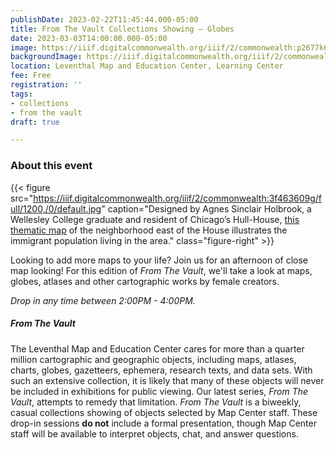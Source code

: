 ```yaml
---
publishDate: 2023-02-22T11:45:44.000-05:00
title: From The Vault Collections Showing — Globes
date: 2023-03-03T14:00:00.000-05:00
image: https://iiif.digitalcommonwealth.org/iiif/2/commonwealth:p2677k68s/full/2000,/0/default.jpg
backgroundImage: https://iiif.digitalcommonwealth.org/iiif/2/commonwealth:p2677k68s/full/2000,/0/default.jpg
location: Leventhal Map and Education Center, Learning Center
fee: Free
registration: ''
tags:
- collections
- from the vault
draft: true

---
```

### About this event

{{< figure src="https://iiif.digitalcommonwealth.org/iiif/2/commonwealth:3f463609g/full/1200,/0/default.jpg" caption="Designed by Agnes Sinclair Holbrook, a Wellesley College graduate and resident of Chicago’s Hull-House, [this thematic map](https://collections.leventhalmap.org/search/commonwealth:3f4636086) of the neighborhood east of the House illustrates the immigrant population living in the area." class="figure-right" >}}

Looking to add more maps to your life? Join us for an afternoon of close map looking! For this edition of _From The Vault_, we'll take a look at maps, globes, atlases and other cartographic works by female creators. 

_Drop in any time between 2:00PM - 4:00PM._

##### _From The Vault_

The Leventhal Map and Education Center cares for more than a quarter million cartographic and geographic objects, including maps, atlases, charts, globes, gazetteers, ephemera, research texts, and data sets. With such an extensive collection, it is likely that many of these objects will never be included in exhibitions for public viewing. Our latest series, _From The Vault_, attempts to remedy that limitation. _From The Vault_ is a biweekly, casual collections showing of objects selected by Map Center staff. These drop-in sessions **do not** include a formal presentation, though Map Center staff will be available to interpret objects, chat, and answer questions.
